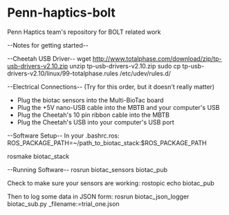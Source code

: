 Penn-haptics-bolt
=================

Penn Haptics team's repository for BOLT related work


--Notes for getting started--

--Cheetah USB Driver--
wget http://www.totalphase.com/download/zip/tp-usb-drivers-v2.10.zip
unzip tp-usb-drivers-v2.10.zip
sudo cp tp-usb-drivers-v2.10/linux/99-totalphase.rules /etc/udev/rules.d/

--Electrical Connections--
(Try for this order, but it doesn't really matter)
- Plug the biotac sensors into the Multi-BioTac board
- Plug the +5V nano-USB cable into the MBTB and your computer's USB
- Plug the Cheetah's 10 pin ribbon cable into the MBTB
- Plug the Cheetah's USB into your computer's USB port

--Software Setup--
In your .bashrc.ros:
ROS_PACKAGE_PATH=~/path_to_biotac_stack:$ROS_PACKAGE_PATH

rosmake biotac_stack

--Running Software--
rosrun biotac_sensors biotac_pub

Check to make sure your sensors are working:
rostopic echo biotac_pub

Then to log some data in JSON form:
rosrun biotac_json_logger biotac_sub.py _filename:=trial_one.json

